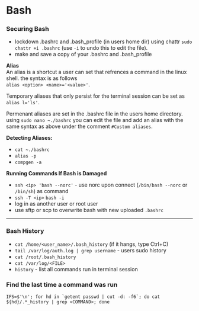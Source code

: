 # Bash

### Securing Bash <a href="#securing-bash" id="securing-bash"></a>

* lockdown .bashrc and .bash\_profile (in users home dir) using chattr `sudo chattr +i .bashrc` (use `-i` to undo this to edit the file).
* make and save a copy of your .bashrc and .bash\_profile

**Alias**\
An alias is a shortcut a user can set that refrences a command in the linux shell. the syntax is as follows\
`alias <option> <name>='<value>'`.

Temporary aliases that only persist for the terminal session can be set as `alias l='ls'`.

Permenant aliases are set in the .bashrc file in the users home directory. using `sudo nano ~./bashrc` you can edit the file and add an alias with the same syntax as above under the comment `#Custom aliases`.

**Detecting Aliases:**

* `cat ~./bashrc`
* `alias -p`
* `compgen -a`

**Running Commands If Bash is Damaged**

* `ssh <ip> 'bash --norc'` - use norc upon connect (`/bin/bash --norc` or `/bin/sh`) as command
* `ssh -T <ip>` `bash -i`
* log in as another user or root user
* use sftp or scp to overwrite bash with new uploaded `.bashrc`

***

### Bash History <a href="#bash-history" id="bash-history"></a>

* `cat /home/<user_name>/.bash_history` (if it hangs, type Ctrl+C)
* `tail /var/log/auth.log | grep username` - users sudo history
* `cat /root/.bash_history`
* `cat /var/log/<FILE>`
* `history` - list all commands run in terminal session

### Find the last time a command was run <a href="#find-the-last-time-a-command-was-run" id="find-the-last-time-a-command-was-run"></a>

``IFS=$'\n'; for hd in `getent passwd | cut -d: -f6`; do cat ${hd}/.*_history | grep <COMMAND>; done``
